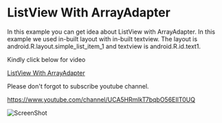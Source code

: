 # ListView With ArrayAdapter
In this example you can get idea about ListView with ArrayAdapter.
In this example we used in-built layout with in-built textview. The layout is android.R.layout.simple_list_item_1
and textview is android.R.id.text1.

Kindly click below for video

[ListView With ArrayAdapter](https://www.youtube.com/watch?v=knLoziZ0XWw)

Please don't forgot to subscribe youtube channel.

https://www.youtube.com/channel/UCA5HRmlkT7bqbO56EIlT0UQ


![ScreenShot](https://raw.github.com/DharmbirChoudhary/ListView-With-ArrayAdapter/master/arrayadapter.gif)
